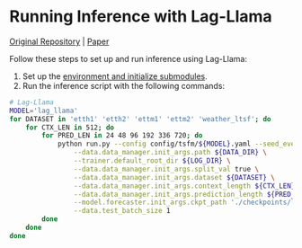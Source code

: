 # Running Inference with Lag-Llama

[Original Repository](https://github.com/time-series-foundation-models/lag-llama) | [Paper](https://arxiv.org/abs/2310.08278)

Follow these steps to set up and run inference using Lag-Llama:

1. Set up the [environment and initialize submodules](../README.md#results-reproduction).
2. Run the inference script with the following commands:

```bash
# Lag-Llama
MODEL='lag_llama'
for DATASET in 'etth1' 'etth2' 'ettm1' 'ettm2' 'weather_ltsf'; do
    for CTX_LEN in 512; do
        for PRED_LEN in 24 48 96 192 336 720; do
            python run.py --config config/tsfm/${MODEL}.yaml --seed_everything 0  \
                --data.data_manager.init_args.path ${DATA_DIR} \
                --trainer.default_root_dir ${LOG_DIR} \
                --data.data_manager.init_args.split_val true \
                --data.data_manager.init_args.dataset ${DATASET} \
                --data.data_manager.init_args.context_length ${CTX_LEN} \
                --data.data_manager.init_args.prediction_length ${PRED_LEN} \
                --model.forecaster.init_args.ckpt_path './checkpoints/lag-llama/lag-llama.ckpt' \
                --data.test_batch_size 1
        done
    done
done
```
